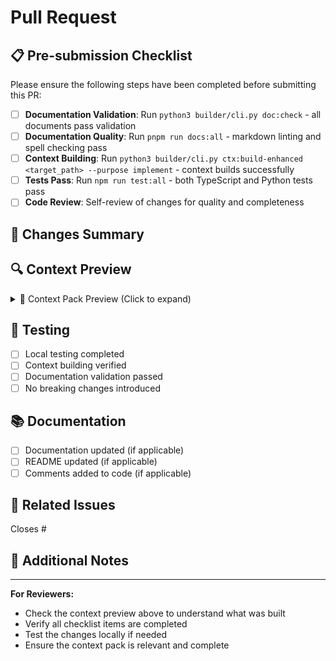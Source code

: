 # Pull Request

## 📋 Pre-submission Checklist

Please ensure the following steps have been completed before submitting this PR:

- [ ] **Documentation Validation**: Run `python3 builder/cli.py doc:check` - all documents pass validation
- [ ] **Documentation Quality**: Run `pnpm run docs:all` - markdown linting and spell checking pass
- [ ] **Context Building**: Run `python3 builder/cli.py ctx:build-enhanced <target_path> --purpose implement` - context builds successfully
- [ ] **Tests Pass**: Run `npm run test:all` - both TypeScript and Python tests pass
- [ ] **Code Review**: Self-review of changes for quality and completeness

## 🎯 Changes Summary

<!-- Provide a brief summary of what this PR changes -->

## 🔍 Context Preview

<!-- This section will be automatically populated with context.md content for reviewers -->

<details>
<summary>📄 Context Pack Preview (Click to expand)</summary>

```markdown
<!-- 
To populate this section, run:
python3 builder/cli.py ctx:build-enhanced <target_path> --purpose implement
Then copy the first 200 lines of builder/cache/context.md here
-->

# Context Pack Preview

## System Rules
<!-- Rules and constraints will appear here -->

## Acceptance Criteria  
<!-- Acceptance criteria will appear here -->

## Architecture Decisions
<!-- ADRs and architectural decisions will appear here -->

## Code Excerpts
<!-- Relevant code snippets will appear here -->

<!-- 
Instructions for reviewers:
1. Copy the first 200 lines of builder/cache/context.md into this section
2. This helps reviewers understand the context without running commands locally
3. Update this section if the target path or context changes
-->
```

</details>

## 🧪 Testing

<!-- Describe how you tested these changes -->

- [ ] Local testing completed
- [ ] Context building verified
- [ ] Documentation validation passed
- [ ] No breaking changes introduced

## 📚 Documentation

<!-- List any documentation changes or additions -->

- [ ] Documentation updated (if applicable)
- [ ] README updated (if applicable)
- [ ] Comments added to code (if applicable)

## 🔗 Related Issues

<!-- Link to any related issues or discussions -->

Closes #<!-- issue number -->

## 📝 Additional Notes

<!-- Any additional information for reviewers -->

---

**For Reviewers:**
- Check the context preview above to understand what was built
- Verify all checklist items are completed
- Test the changes locally if needed
- Ensure the context pack is relevant and complete
